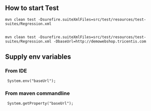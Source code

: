 ## How to start Test
```
mvn clean test -Dsurefire.suiteXmlFiles=src/test/resources/test-suites/Regression.xml

```

## 
```
mvn clean test -Dsurefire.suiteXmlFiles=src/test/resources/test-suites/Regression.xml -DbaseUrl=http://demowebshop.tricentis.com

```

## Supply env variables
### From IDE
```
 System.env("baseUrl");
```

### From maven commandline
```
 System.getProperty("baseUrl");
```
